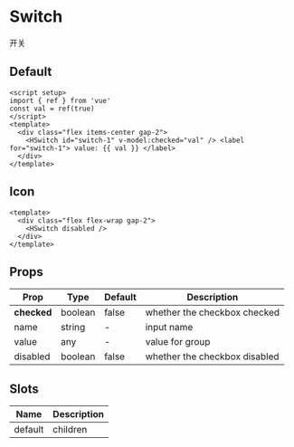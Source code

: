 # Switch

开关

## Default

```vue demo
<script setup>
import { ref } from 'vue'
const val = ref(true)
</script>
<template>
  <div class="flex items-center gap-2">
    <HSwitch id="switch-1" v-model:checked="val" /> <label for="switch-1"> value: {{ val }} </label>
  </div>
</template>
```

## Icon

```vue demo
<template>
  <div class="flex flex-wrap gap-2">
    <HSwitch disabled />
  </div>
</template>
```

## Props

| Prop        | Type    | Default | Description                   |
| ----------- | ------- | ------- | ----------------------------- |
| **checked** | boolean | false   | whether the checkbox checked  |
| name        | string  | -       | input name                    |
| value       | any     | -       | value for group               |
| disabled    | boolean | false   | whether the checkbox disabled |

## Slots

| Name    | Description |
| ------- | ----------- |
| default | children    |
